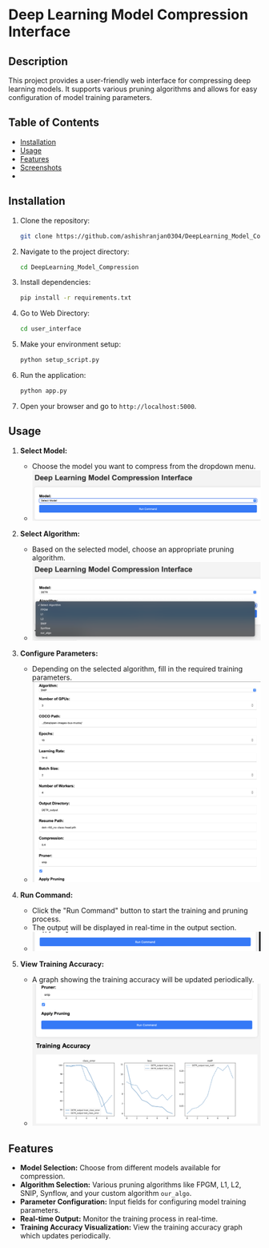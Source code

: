 # Deep Learning Model Compression Interface

## Description
This project provides a user-friendly web interface for compressing deep learning models. It supports various pruning algorithms and allows for easy configuration of model training parameters.

## Table of Contents
- [Installation](#installation)
- [Usage](#usage)
- [Features](#features)
- [Screenshots](#screenshots)
-

## Installation

1. Clone the repository:
    ```bash
    git clone https://github.com/ashishranjan0304/DeepLearning_Model_Compression.git
    ```
2. Navigate to the project directory:
    ```bash
    cd DeepLearning_Model_Compression
    ```
3. Install dependencies:
    ```bash
    pip install -r requirements.txt
    ```
4. Go to Web Directory:
    ```bash
    cd user_interface
    ```
6. Make your environment setup:
    ```bash
    python setup_script.py
    ```
7. Run the application:
    ```bash
    python app.py
    ```
8. Open your browser and go to `http://localhost:5000`.

## Usage

1. **Select Model:**
    - Choose the model you want to compress from the dropdown menu.
    - ![Model Selection](https://github.com/ashishranjan0304/DeepLearning_Model_Compression/blob/master/user_interface/static/images/select_model.png)

2. **Select Algorithm:**
    - Based on the selected model, choose an appropriate pruning algorithm.
    - ![Algorithm Selection](https://github.com/ashishranjan0304/DeepLearning_Model_Compression/blob/master/user_interface/static/images/select_algo.png)

3. **Configure Parameters:**
    - Depending on the selected algorithm, fill in the required training parameters.
    - ![Configure Parameters](https://github.com/ashishranjan0304/DeepLearning_Model_Compression/blob/master/user_interface/static/images/select_arguments.png)

4. **Run Command:**
    - Click the "Run Command" button to start the training and pruning process.
    - The output will be displayed in real-time in the output section.
    - ![Run Command](https://github.com/ashishranjan0304/DeepLearning_Model_Compression/blob/master/user_interface/static/images/run_cmd.png)

5. **View Training Accuracy:**
    - A graph showing the training accuracy will be updated periodically.
    - ![Training Accuracy](https://github.com/ashishranjan0304/DeepLearning_Model_Compression/blob/master/user_interface/static/images/output.png)

## Features

- **Model Selection:** Choose from different models available for compression.
- **Algorithm Selection:** Various pruning algorithms like FPGM, L1, L2, SNIP, Synflow, and your custom algorithm `our_algo`.
- **Parameter Configuration:** Input fields for configuring model training parameters.
- **Real-time Output:** Monitor the training process in real-time.
- **Training Accuracy Visualization:** View the training accuracy graph which updates periodically.

